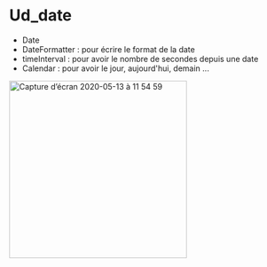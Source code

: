 # Ud_date
 
- Date
- DateFormatter : pour écrire le format de la date
- timeInterval : pour avoir le nombre de secondes depuis une date
- Calendar : pour avoir le jour, aujourd'hui, demain ...

<img width="320" alt="Capture d’écran 2020-05-13 à 11 54 59" src="https://user-images.githubusercontent.com/39524369/81798927-e1e33280-9510-11ea-8c6a-d805d9b064a2.png">
